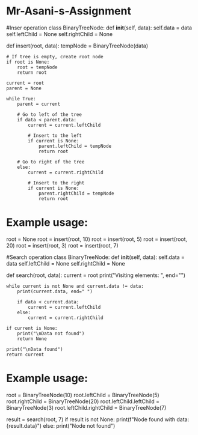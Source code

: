 # Mr-Asani-s-Assignment
#Inser operation
class BinaryTreeNode:
    def __init__(self, data):
        self.data = data
        self.leftChild = None
        self.rightChild = None

def insert(root, data):
    tempNode = BinaryTreeNode(data)
    
    # If tree is empty, create root node
    if root is None:
        root = tempNode
        return root
    
    current = root
    parent = None
    
    while True:
        parent = current
        
        # Go to left of the tree
        if data < parent.data:
            current = current.leftChild
            
            # Insert to the left
            if current is None:
                parent.leftChild = tempNode
                return root
        
        # Go to right of the tree
        else:
            current = current.rightChild
            
            # Insert to the right
            if current is None:
                parent.rightChild = tempNode
                return root

# Example usage:
root = None
root = insert(root, 10)
root = insert(root, 5)
root = insert(root, 20)
root = insert(root, 3)
root = insert(root, 7)

#Search operation
class BinaryTreeNode:
    def __init__(self, data):
        self.data = data
        self.leftChild = None
        self.rightChild = None

def search(root, data):
    current = root
    print("Visiting elements: ", end="")

    while current is not None and current.data != data:
        print(current.data, end=" ")
        
        if data < current.data:
            current = current.leftChild
        else:
            current = current.rightChild

    if current is None:
        print("\nData not found")
        return None
    
    print("\nData found")
    return current

# Example usage:
root = BinaryTreeNode(10)
root.leftChild = BinaryTreeNode(5)
root.rightChild = BinaryTreeNode(20)
root.leftChild.leftChild = BinaryTreeNode(3)
root.leftChild.rightChild = BinaryTreeNode(7)

result = search(root, 7)
if result is not None:
    print(f"Node found with data: {result.data}")
else:
    print("Node not found")


